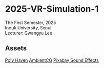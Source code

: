 # 2025-VR-Simulation-1

The First Semester, 2025    
Induk University, Seoul    
Lecturer: Gwangyu Lee    

## Assets
[Poly Haven](https://polyhaven.com/)
[AmbientCG](https://ambientcg.com/)
[Pixabay Sound Effects](https://pixabay.com/sound-effects/)
